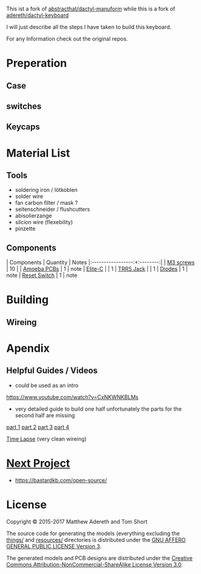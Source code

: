 This ist a fork of [abstracthat/dactyl-manuform](https://github.com/abstracthat/dactyl-manuform) while this is a fork of [adereth/dactyl-keyboard](https://github.com/adereth/dactyl-keyboard)

I will just describe all the steps I have taken to build this keyboard.

For any Information check out the original repos.

# Preperation

## Case

## switches

## Keycaps

# Material List

## Tools

- soldering iron / lötkoblen
- solder wire
- fan carbon filter / mask ?
- seitenschneider / flushcutters
- abisolierzange
- silcion wire (flexebility)
- pinzette

## Components

| Components | Quantity | Notes
|:-----------------:+:--------:|
| [M3 screws](1) | 10 |
| [Amoeba PCBs](1) | 1 | note
| [Elite-C](1) | | 1
| [TRRS Jack](1) | | 1
| [Diodes](1) | 1 | note
| [Reset Switch](1) | 1 | note

# Building

## Wireing

# Apendix

## Helpful Guides / Videos

- could be used as an intro

https://www.youtube.com/watch?v=CxNKWNKBLMs

- very detailed guide to build one half unfortunately the parts for the second half are missing

[part 1](https://www.youtube.com/watch?v=dWC_8BOArzc)
[part 2](https://www.youtube.com/watch?v=fDc6rjZGYiI)
[part 3](https://www.youtube.com/watch?v=r-CKnaoSmCk)
[part 4](https://www.youtube.com/watch?v=Oloh3Yabu6I)

[Time Lapse](https://www.youtube.com/watch?v=jImOY9Bgv74) (very clean wireing)
# [Next Project](https://www.youtube.com/watch?v=MEuKa5OjU8g)

- https://bastardkb.com/open-source/

# License

Copyright © 2015-2017 Matthew Adereth and Tom Short

The source code for generating the models (everything excluding the [things/](things/) and [resources/](resources/) directories is distributed under the [GNU AFFERO GENERAL PUBLIC LICENSE Version 3](LICENSE).

The generated models and PCB designs are distributed under the [Creative Commons Attribution-NonCommercial-ShareAlike License Version 3.0](LICENSE-models).
